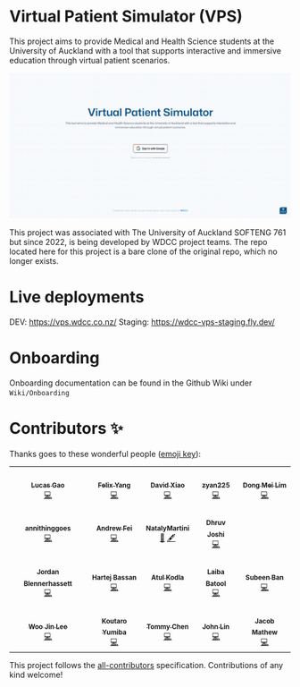 # Virtual Patient Simulator (VPS)
This project aims to provide Medical and Health Science students at the University of Auckland with a tool that supports interactive and immersive education through virtual patient scenarios.

![VPS home page](/images/vps-hero.png)

This project was associated with The University of Auckland SOFTENG 761 but since 2022, is being developed by WDCC project teams. The repo located here for this project is a bare clone of the original repo, which no longer exists.

# Live deployments

DEV: https://vps.wdcc.co.nz/
Staging: https://wdcc-vps-staging.fly.dev/

# Onboarding
Onboarding documentation can be found in the Github Wiki under `Wiki/Onboarding`


# Contributors ✨

Thanks goes to these wonderful people ([emoji key](https://allcontributors.org/docs/en/emoji-key)):

<!-- ALL-CONTRIBUTORS-LIST:START - Do not remove or modify this section -->
<!-- prettier-ignore-start -->
<!-- markdownlint-disable -->
<table>
  <tr>
    <td align="center"><a href="https://github.com/lucas2005gao"><img src="https://avatars.githubusercontent.com/u/48196609?v=4?s=140" width="140px;" alt=""/><br /><sub><b>Lucas Gao</b></sub></a><br /><a href="https://github.com/lucas2005gao/REACT Template/commits?author=lucas2005gao" title="Code">💻</a></td>
    <td align="center"><a href="https://github.com/flexzy"><img src="https://avatars.githubusercontent.com/u/49087744?v=4?s=140" width="140px;" alt=""/><br /><sub><b>Felix Yang</b></sub></a><br /><a href="https://github.com/lucas2005gao/REACT Template/commits?author=flexzy" title="Code">💻</a></td>
    <td align="center"><a href="https://github.com/David-Xia0"><img src="https://avatars.githubusercontent.com/u/50573329?v=4?s=140" width="140px;" alt=""/><br /><sub><b>David Xiao</b></sub></a><br /><a href="https://github.com/lucas2005gao/REACT Template/commits?author=David-Xia0" title="Code">💻</a></td>
    <td align="center"><a href="https://github.com/zyan225"><img src="https://avatars.githubusercontent.com/u/52368549?v=4?s=140" width="140px;" alt=""/><br /><sub><b>zyan225</b></sub></a><br /><a href="https://github.com/lucas2005gao/REACT Template/commits?author=zyan225" title="Code">💻</a></td>
    <td align="center"><a href="https://github.com/dongmeilim"><img src="https://avatars.githubusercontent.com/u/52555301?v=4?s=140" width="140px;" alt=""/><br /><sub><b>Dong Mei Lim</b></sub></a><br /><a href="https://github.com/lucas2005gao/REACT Template/commits?author=dongmeilim" title="Code">💻</a></td>
  </tr>
  <tr>
    <td align="center"><a href="https://github.com/annithinggoes"><img src="https://avatars.githubusercontent.com/u/52563454?v=4?s=140" width="140px;" alt=""/><br /><sub><b>annithinggoes</b></sub></a><br /><a href="https://github.com/lucas2005gao/REACT Template/commits?author=annithinggoes" title="Code">💻</a></td>
    <td align="center"><a href="https://github.com/afei088"><img src="https://avatars.githubusercontent.com/u/60560589?v=4?s=140" width="140px;" alt=""/><br /><sub><b>Andrew Fei</b></sub></a><br /><a href="https://github.com/lucas2005gao/REACT Template/commits?author=afei088" title="Code">💻</a></td>
    <td align="center"><a href="https://github.com/NatalyMartini"><img src="https://avatars.githubusercontent.com/u/79951216?v=4?s=140" width="140px;" alt=""/><br /><sub><b>NatalyMartini</b></sub></a><br /><a href="#business-NatalyMartini" title="Business development">💼</a> <a href="#content-NatalyMartini" title="Content">🖋</a></td>
    <td align="center"><a href="https://github.com/djos192"><img src="https://avatars.githubusercontent.com/u/100509811?v=4?s=140" width="140px;" alt=""/><br /><sub><b>Dhruv Joshi</b></sub></a><br /><a href="https://github.com/lucas2005gao/REACT Template/commits?author=djos192" title="Tech Lead 2023">💻</a></td>
  </tr>
  <tr>
    <td align="center"><a href="https://github.com/JordanBlenn"><img src="https://avatars.githubusercontent.com/u/127293604?v=4?s=140" width="140px;" alt=""/><br /><sub><b>Jordan Blennerhassett</b></sub></a><br /><a href="https://github.com/lucas2005gao/REACT Template/commits?author=JordanBlenn" title="Project Manager 2024">💻</a></td>
    <td align="center"><a href="https://github.com/harbassan"><img src="https://avatars.githubusercontent.com/u/84175605?v=4?s=140" width="140px;" alt=""/><br /><sub><b>Hartej Bassan</b></sub></a><br /><a href="https://github.com/UoaWDCC/VPS/commits?author=harbassan" title="Code">💻</a></td>
    <td align="center"><a href="https://github.com/itsatulbox"><img src="https://avatars.githubusercontent.com/u/161205868?s=400&v=4" width="140px;" alt=""/><br /><sub><b>Atul Kodla</b></sub></a><br /><a href="https://github.com/lucas2005gao/REACT Template/commits?author=itsatulbox" title="Code">💻</a></td>
    <td align="center"><a href="https://github.com/laibatool792"><img src="https://avatars.githubusercontent.com/u/133545972?v=4" width="140px;" alt=""/><br /><sub><b>Laiba Batool</b></sub></a><br /><a href="https://github.com/lucas2005gao/REACT Template/commits?author=laibatool792" title="Code">💻</a></td>
    <td align="center"><a href="https://github.com/sbeen56"><img src="https://avatars.githubusercontent.com/u/161543207?s=400&v=4" width="140px;" alt=""/><br /><sub><b>Subeen Ban</b></sub></a><br /><a href="https://github.com/lucas2005gao/REACT Template/commits?author=sbeen56" title="Code">💻</a></td>
  </tr>
  <tr>
    <td align="center"><a href="https://github.com/wjin-lee"><img src="https://avatars.githubusercontent.com/u/100455176?v=4?s=140" width="140px;" alt=""/><br /><sub><b>Woo Jin Lee</b></sub></a><br /><a href="https://github.com/lucas2005gao/REACT Template/commits?author=wjin-lee" title="Tech Lead 2024">💻</a></td>
    <td align="center"><a href="https://github.com/Kot6603"><img src="https://avatars.githubusercontent.com/u/89110272?v=4?s=140" width="140px;" alt=""/><br /><sub><b>Koutaro Yumiba</b></sub></a><br /><a href="https://github.com/lucas2005gao/REACT Template/commits?author=wjin-lee" title="Code">💻</a></td>
    <td align="center"><a href="https://github.com/xche529"><img src="https://avatars.githubusercontent.com/u/126313171?s=400&v=4" width="140px;" alt=""/><br /><sub><b>Tommy Chen</b></sub></a><br /><a href="https://github.com/lucas2005gao/REACT Template/commits?author=xche529" title="Code">💻</a></td>
    <td align="center"><a href="https://github.com/codecreator127"><img src="https://avatars.githubusercontent.com/u/120153300?s=400&v=4" width="140px;" alt=""/><br /><sub><b>John Lin</b></sub></a><br /><a href="https://github.com/lucas2005gao/REACT Template/commits?author=djos192" title="Code">💻</a></td>
    <td align="center"><a href="https://github.com/jacobmathew105"><img src="https://avatars.githubusercontent.com/u/136278107?s=400&v=4" width="140px;" alt=""/><br /><sub><b>Jacob Mathew</b></sub></a><br /><a href="https://github.com/lucas2005gao/REACT Template/commits?author=jacobmathew105" title="Code">💻</a></td>
  </tr>
</table>

<!-- markdownlint-restore -->
<!-- prettier-ignore-end -->

<!-- ALL-CONTRIBUTORS-LIST:END -->

This project follows the [all-contributors](https://github.com/all-contributors/all-contributors) specification. Contributions of any kind welcome!
